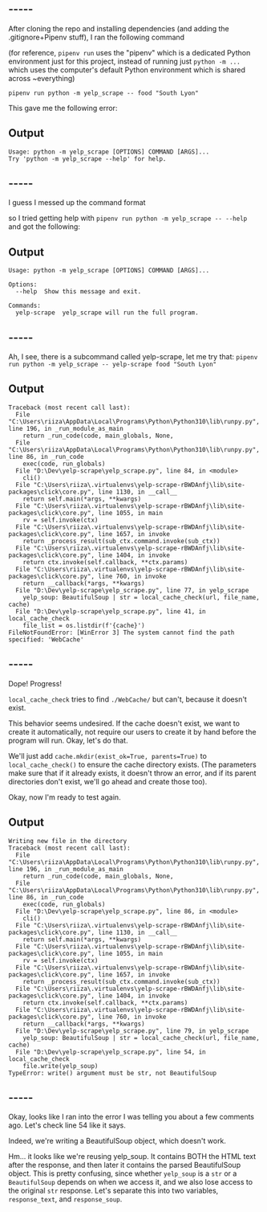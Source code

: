 ## -----

After cloning the repo and installing dependencies (and adding the .gitignore+Pipenv stuff), I ran the following command

(for reference, `pipenv run` uses the "pipenv" which is a dedicated Python environment just for this project, instead of running just `python -m ...` which uses the computer's default Python environment which is shared across ~everything)

`pipenv run python -m yelp_scrape -- food "South Lyon"`

This gave me the following error:

## Output

```
Usage: python -m yelp_scrape [OPTIONS] COMMAND [ARGS]...
Try 'python -m yelp_scrape --help' for help.
```

## -----

I guess I messed up the command format

so I tried getting help with `pipenv run python -m yelp_scrape -- --help` and got the following:

## Output

```
Usage: python -m yelp_scrape [OPTIONS] COMMAND [ARGS]...

Options:
  --help  Show this message and exit.

Commands:
  yelp-scrape  yelp_scrape will run the full program.
```

## -----

Ah, I see, there is a subcommand called yelp-scrape, let me try that: `pipenv run python -m yelp_scrape -- yelp-scrape food "South Lyon"`

## Output

```
Traceback (most recent call last):
  File "C:\Users\riiza\AppData\Local\Programs\Python\Python310\lib\runpy.py", line 196, in _run_module_as_main
    return _run_code(code, main_globals, None,
  File "C:\Users\riiza\AppData\Local\Programs\Python\Python310\lib\runpy.py", line 86, in _run_code
    exec(code, run_globals)
  File "D:\Dev\yelp-scrape\yelp_scrape.py", line 84, in <module>
    cli()
  File "C:\Users\riiza\.virtualenvs\yelp-scrape-rBWDAnfj\lib\site-packages\click\core.py", line 1130, in __call__
    return self.main(*args, **kwargs)
  File "C:\Users\riiza\.virtualenvs\yelp-scrape-rBWDAnfj\lib\site-packages\click\core.py", line 1055, in main
    rv = self.invoke(ctx)
  File "C:\Users\riiza\.virtualenvs\yelp-scrape-rBWDAnfj\lib\site-packages\click\core.py", line 1657, in invoke
    return _process_result(sub_ctx.command.invoke(sub_ctx))
  File "C:\Users\riiza\.virtualenvs\yelp-scrape-rBWDAnfj\lib\site-packages\click\core.py", line 1404, in invoke
    return ctx.invoke(self.callback, **ctx.params)
  File "C:\Users\riiza\.virtualenvs\yelp-scrape-rBWDAnfj\lib\site-packages\click\core.py", line 760, in invoke
    return __callback(*args, **kwargs)
  File "D:\Dev\yelp-scrape\yelp_scrape.py", line 77, in yelp_scrape
    yelp_soup: BeautifulSoup | str = local_cache_check(url, file_name, cache)
  File "D:\Dev\yelp-scrape\yelp_scrape.py", line 41, in local_cache_check
    file_list = os.listdir(f'{cache}')
FileNotFoundError: [WinError 3] The system cannot find the path specified: 'WebCache'
```

## -----

Dope! Progress!

`local_cache_check` tries to find `./WebCache/` but can't, because it doesn't exist.

This behavior seems undesired. If the cache doesn't exist, we want to create it automatically, not require our users to create it by hand before the program will run. Okay, let's do that.

We'll just add `cache.mkdir(exist_ok=True, parents=True)` to `local_cache_check()` to ensure the cache directory exists. (The parameters make sure that if it already exists, it doesn't throw an error, and if its parent directories don't exist, we'll go ahead and create those too).

Okay, now I'm ready to test again.

## Output

```
Writing new file in the directory
Traceback (most recent call last):
  File "C:\Users\riiza\AppData\Local\Programs\Python\Python310\lib\runpy.py", line 196, in _run_module_as_main
    return _run_code(code, main_globals, None,
  File "C:\Users\riiza\AppData\Local\Programs\Python\Python310\lib\runpy.py", line 86, in _run_code
    exec(code, run_globals)
  File "D:\Dev\yelp-scrape\yelp_scrape.py", line 86, in <module>
    cli()
  File "C:\Users\riiza\.virtualenvs\yelp-scrape-rBWDAnfj\lib\site-packages\click\core.py", line 1130, in __call__
    return self.main(*args, **kwargs)
  File "C:\Users\riiza\.virtualenvs\yelp-scrape-rBWDAnfj\lib\site-packages\click\core.py", line 1055, in main
    rv = self.invoke(ctx)
  File "C:\Users\riiza\.virtualenvs\yelp-scrape-rBWDAnfj\lib\site-packages\click\core.py", line 1657, in invoke
    return _process_result(sub_ctx.command.invoke(sub_ctx))
  File "C:\Users\riiza\.virtualenvs\yelp-scrape-rBWDAnfj\lib\site-packages\click\core.py", line 1404, in invoke
    return ctx.invoke(self.callback, **ctx.params)
  File "C:\Users\riiza\.virtualenvs\yelp-scrape-rBWDAnfj\lib\site-packages\click\core.py", line 760, in invoke
    return __callback(*args, **kwargs)
  File "D:\Dev\yelp-scrape\yelp_scrape.py", line 79, in yelp_scrape
    yelp_soup: BeautifulSoup | str = local_cache_check(url, file_name, cache)
  File "D:\Dev\yelp-scrape\yelp_scrape.py", line 54, in local_cache_check
    file.write(yelp_soup)
TypeError: write() argument must be str, not BeautifulSoup
```

## -----

Okay, looks like I ran into the error I was telling you about a few comments ago. Let's check line 54 like it says.

Indeed, we're writing a BeautifulSoup object, which doesn't work.

Hm... it looks like we're reusing yelp_soup. It contains BOTH the HTML text after the response, and then later it contains the parsed BeautifulSoup object. This is pretty confusing, since whether `yelp_soup` is a `str` or a `BeautifulSoup` depends on when we access it, and we also lose access to the original `str` response. Let's separate this into two variables, `response_text`, and `response_soup`.
